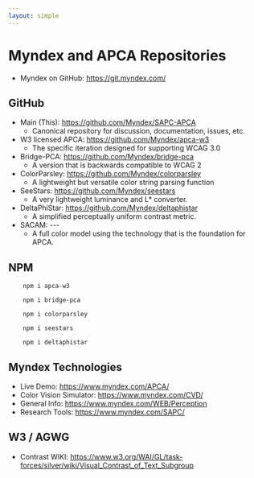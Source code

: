 ```yaml
---
layout: simple
---
```


# Myndex and APC<span class="flipH">A</span> Repositories

- Myndex on GitHub: https://git.myndex.com/

## GitHub

- Main (This): https://github.com/Myndex/SAPC-APCA
    - Canonical repository for discussion, documentation, issues, etc.
- W3 licensed APCA: https://github.com/Myndex/apca-w3
    - The specific iteration designed for supporting WCAG&nbsp;3.0
- Bridge-PCA: https://github.com/Myndex/bridge-pca
    - A version that is backwards compatible to WCAG&nbsp;2
- ColorParsley: https://github.com/Myndex/colorparsley
    - A lightweight but versatile color string parsing function
- SeeStars: https://github.com/Myndex/seestars
    - A very lightweight luminance and L\* converter.
- DeltaPhiStar: https://github.com/Myndex/deltaphistar
    - A simplified perceptually uniform contrast metric.
- SACAM: ---
    - A full color model using the technology that is the foundation for APCA.


## NPM

```JS
    npm i apca-w3
    
    npm i bridge-pca
    
    npm i colorparsley

    npm i seestars

    npm i deltaphistar
```

## Myndex Technologies

- Live Demo: https://www.myndex.com/APCA/
- Color Vision Simulator: https://www.myndex.com/CVD/
- General Info: https://www.myndex.com/WEB/Perception
- Research Tools: https://www.myndex.com/SAPC/

## W3 / AGWG

- Contrast WIKI: https://www.w3.org/WAI/GL/task-forces/silver/wiki/Visual_Contrast_of_Text_Subgroup

